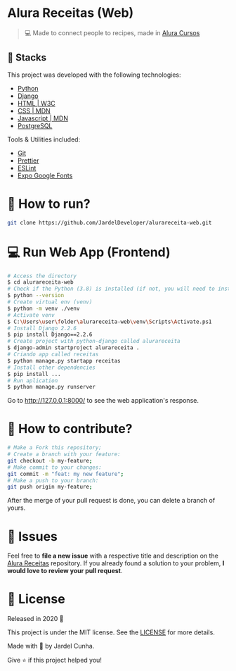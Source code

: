 # Alura Receitas (Web)

<!-- <h1 align="center">
    <img alt="AluraReceita" title="#AluraReceita" src=".github/logo.svg" width="250px" />
</h1> -->

> :computer: Made to connect people to recipes, made in [Alura Cursos](https://cursos.alura.com.br/formacao-django)

## 🚀 Stacks

This project was developed with the following technologies:

- [Python](https://www.python.org/doc/)
- [Django](https://docs.djangoproject.com/en/2.2/)
- [HTML | W3C ](https://html.spec.whatwg.org/multipage/)
- [CSS | MDN](https://developer.mozilla.org/pt-BR/docs/Web/CSS)
- [Javascript | MDN](https://developer.mozilla.org/pt-BR/docs/Web/JavaScript)
- [PostgreSQL](https://www.postgresql.org/docs/)

Tools & Utilities included:

- [Git](https://git-scm.com/doc)
- [Prettier](https://prettier.io/docs/en/index.html)
- [ESLint](https://eslint.org/docs/user-guide/getting-started)
- [Expo Google Fonts](https://github.com/expo/google-fonts)

<!-- ## :up: App Features -->

# :construction_worker: How to run?

```bash
git clone https://github.com/JardelDeveloper/alurareceita-web.git
```

# :computer: Run Web App (Frontend)

```bash
# Access the directory
$ cd alurareceita-web
# Check if the Python (3.8) is installed (if not, you will need to install)
$ python --version
# Create virtual env (venv)
$ python -m venv ./venv
# Activate venv
$ C:\Users\user\folder\alurareceita-web\venv\Scripts\Activate.ps1
# Install Django 2.2.6
$ pip install Django==2.2.6
# Create project with python-django called alurareceita
$ django-admin startproject alurareceita .
# Criando app called receitas
$ python manage.py startapp receitas
# Install other dependencies
$ pip install ...
# Run aplication
$ python manage.py runserver
```

Go to http://127.0.0.1:8000/ to see the web application's response.

# 🤔 How to contribute?

```bash
# Make a Fork this repository;
# Create a branch with your feature:
git checkout -b my-feature;
# Make commit to your changes:
git commit -m "feat: my new feature";
# Make a push to your branch:
git push origin my-feature;
```

After the merge of your pull request is done, you can delete a branch of yours.

# :wrench: Issues

Feel free to **file a new issue** with a respective title and description on the [Alura Receitas](https://github.com/JardelDeveloper/alurareceita-web/issues) repository. If you already found a solution to your problem, **I would love to review your pull request**.

# :memo: License

Released in 2020 :closed_book:

This project is under the MIT license. See the [LICENSE](https://github.com/JardelDeveloper/alurareceita-web/blob/master/LICENSE) for more details.

Made with :green_heart: by Jardel Cunha.

Give :star: if this project helped you!
